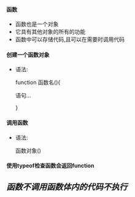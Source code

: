 #### 函数

- 函数也是一个对象
- 它具有其他对象的所有的功能
- 函数中可以存储代码,且可以在需要时调用代码

#### 创建一个函数对象

- 语法:

  function 函数名(){

  语句...

  }

#### 调用函数

- 语法:

  函数对象()

#### 使用typeof检查函数会返回function

## *函数不调用函数体内的代码不执行*  